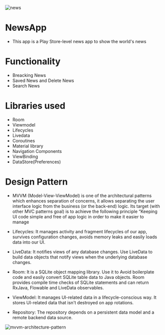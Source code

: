 
![news](https://user-images.githubusercontent.com/65492308/184536358-fc283b30-520a-4a36-bcae-8c684a5ee75b.png)


# NewsApp

* This app is a Play Store-level news app to show the world's news

# Functionality

* Breacking News 
* Saved News and Delete News
* Search News

# Libraries used

* Room
* Viewmodel
* Lifecycles
* Livedata
* Coroutines
* Material library
* Navigation Components
* ViewBinding
* DataStore(Preferences)

# Design Pattern

* MVVM (Model-View-ViewModel) is one of the architectural patterns which enhances separation of concerns, it allows separating the user interface logic from the business (or the back-end) logic. Its target (with other MVC patterns goal) is to achieve the following principle “Keeping UI code simple and free of app logic in order to make it easier to manage

* Lifecycles: It manages activity and fragment lifecycles of our app, survives configuration changes, avoids memory leaks and easily loads data into our UI.

* LiveData: It notifies views of any database changes. Use LiveData to build data objects that notify views when the underlying database changes.

* Room: It is a SQLite object mapping library. Use it to Avoid boilerplate code and easily convert SQLite table data to Java objects. Room provides compile time checks of SQLite statements and can return RxJava, Flowable and LiveData observables.

* ViewModel: It manages UI-related data in a lifecycle-conscious way. It stores UI-related data that isn't destroyed on app rotations.

* Repository: The repository depends on a persistent data model and a remote backend data source.

![mvvm-architecture-pattern](https://user-images.githubusercontent.com/65492308/184433445-c245b60b-13f1-4c3c-ab37-32e0cfe23180.png)

